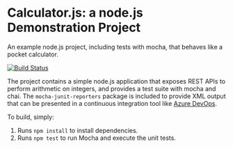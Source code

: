 Calculator.js: a node.js Demonstration Project
==============================================
An example node.js project, including tests with mocha, that behaves like
a pocket calculator.

[![Build Status](https://adka.visualstudio.com/Azuredevopscourse/_apis/build/status/AdamKazmierczak.calculator?branchName=master)](https://adka.visualstudio.com/Azuredevopscourse/_build/latest?definitionId=4&branchName=master)

The project contains a simple node.js application that exposes REST APIs
to perform arithmetic on integers, and provides a test suite with mocha
and chai.  The `mocha-junit-reporters` package is included to provide XML
output that can be presented in a continuous integration tool like
[Azure DevOps](https://azure.com/devops).

To build, simply:

1. Runs `npm install` to install dependencies.
2. Runs `npm test` to run Mocha and execute the unit tests.

